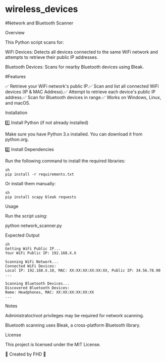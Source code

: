 # wireless_devices

#Network and Bluetooth Scanner

Overview

This Python script scans for:

WiFi Devices: Detects all devices connected to the same WiFi network and attempts to retrieve their public IP addresses.

Bluetooth Devices: Scans for nearby Bluetooth devices using Bleak.

#Features

✅ Retrieve your WiFi network's public IP.✅ Scan and list all connected WiFi devices (IP & MAC Address).✅ Attempt to retrieve each device's public IP address.✅ Scan for Bluetooth devices in range.✅ Works on Windows, Linux, and macOS.

Installation

1️⃣ Install Python (if not already installed)

Make sure you have Python 3.x installed. You can download it from python.org.

2️⃣ Install Dependencies

Run the following command to install the required libraries:

```
sh
pip install -r requirements.txt
```
Or install them manually:

```
sh
pip install scapy bleak requests
```
Usage

Run the script using:

python network_scanner.py

Expected Output

```
sh
Getting WiFi Public IP...
Your WiFi Public IP: 192.168.X.X

Scanning WiFi Network...
Connected WiFi Devices:
Local IP: 192.168.X.10, MAC: XX:XX:XX:XX:XX:XX, Public IP: 34.56.78.90
...

Scanning Bluetooth Devices...
Discovered Bluetooth Devices:
Name: Headphones, MAC: XX:XX:XX:XX:XX:XX
...
```
Notes

Administrator/root privileges may be required for network scanning.

Bluetooth scanning uses Bleak, a cross-platform Bluetooth library.

License

This project is licensed under the MIT License.

📌 Created by FHD 🚀
